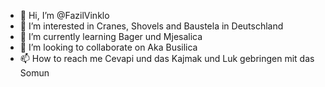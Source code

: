 - 👋 Hi, I’m @FazilVinklo
- 👀 I’m interested in Cranes, Shovels and Baustela in Deutschland
- 🌱 I’m currently learning Bager und Mjesalica
- 💞️ I’m looking to collaborate on Aka Busilica
- 📫 How to reach me Cevapi und das Kajmak und Luk gebringen mit das Somun

<!---
FazilVinklo/FazilVinklo is a ✨ special ✨ repository because its `README.md` (this file) appears on your GitHub profile.
You can click the Preview link to take a look at your changes.
--->
